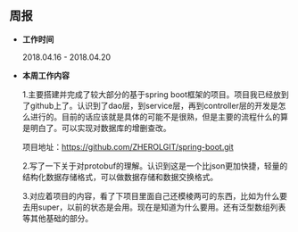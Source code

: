 ## 周报

* **工作时间**

	2018.04.16 - 2018.04.20

* **本周工作内容**

	1.主要搭建并完成了较大部分的基于spring boot框架的项目。项目我已经放到了github上了。认识到了dao层，到service层，再到controller层的开发是怎么进行的。目前的话应该就是具体的可能不是很熟，但是主要的流程什么的算是明白了。可以实现对数据库的增删查改。

	项目地址：https://github.com/ZHEROLGIT/spring-boot.git

	2.写了一下关于对protobuf的理解。认识到这是一个比json更加快捷，轻量的结构化数据存储格式，可以做数据存储和数据交换格式。

	3.对应着项目的内容，看了下项目里面自己还模棱两可的东西，比如为什么要去用super，以前的状态是会用。现在是知道为什么要用。还有泛型数组列表等其他基础的部分。


	
	


